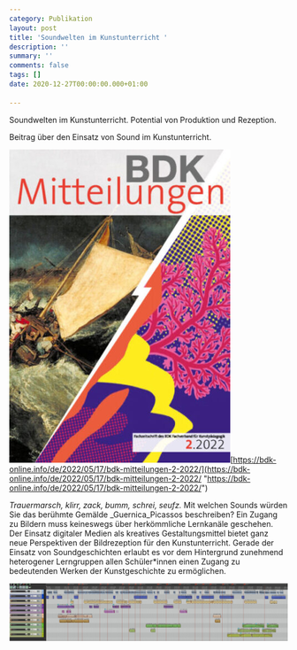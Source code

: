 ```yaml
---
category: Publikation
layout: post
title: 'Soundwelten im Kunstunterricht '
description: ''
summary: ''
comments: false
tags: []
date: 2020-12-27T00:00:00.000+01:00

---
```

Soundwelten im Kunstunterricht. Potential von Produktion und Rezeption.

Beitrag über den Einsatz von Sound im Kunstunterricht.

![](/uploads/screen_bdk_mitteilungen_2-2022-verschoben-e1652455142931.jpg "BDK Mitteilungen")[https://bdk-online.info/de/2022/05/17/bdk-mitteilungen-2-2022/](https://bdk-online.info/de/2022/05/17/bdk-mitteilungen-2-2022/ "https://bdk-online.info/de/2022/05/17/bdk-mitteilungen-2-2022/")

_Trauermarsch, klirr, zack, bumm, schrei, seufz._ Mit welchen Sounds würden Sie das berühmte Gemälde _Guernica_Picassos beschreiben? Ein Zugang zu Bildern muss keineswegs über herkömmliche Lernkanäle geschehen. Der Einsatz digitaler Medien als kreatives Gestaltungsmittel bietet ganz neue Perspektiven der Bildrezeption für den Kunstunterricht. Gerade der Einsatz von Soundgeschichten erlaubt es vor dem Hintergrund zunehmend heterogener Lerngruppen allen Schüler*innen einen Zugang zu bedeutenden Werken der Kunstgeschichte zu ermöglichen.

![](/uploads/verlauf_spur.jpg)